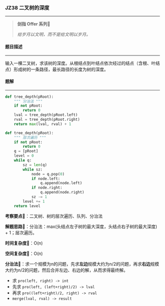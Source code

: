 ### JZ38 二叉树的深度

---



> **剑指 Offer 系列**🌟
>
> *给岁月以文明，而不是给文明以岁月。*



#### 题目描述

---

输入一棵二叉树，求该树的深度。从根结点到叶结点依次经过的结点（含根、叶结点）形成树的一条路径，最长路径的长度为树的深度。



#### 题解

---

```python
def tree_depth(pRoot):
    """ 分治法 """
    if not pRoot:
        return 0
    lval = tree_depth(pRoot.left)
    rval = tree_depth(pRoot.right)
    return max(lval, rval) + 1
```



```python
def tree_depth(pRoot):
    """ 层次遍历 """
    if not pRoot:
        return 0
    q = [pRoot]
    level = 0
    while q:
        sz = len(q)
        while sz:
            node = q.pop(0)
            if node.left:
                q.append(node.left)
            if node.right:
                q.append(node.right)
            sz -= 1
        level += 1
    return level
```



**考察要点**🍥：二叉树、树的层次遍历、队列、分治法

**解题思路**🍬：分治法：max(头结点左子树的最大深度，头结点右子树的最大深度) + 1；层次遍历。



**时间复杂度**🍉：O(n)

**空间复杂度**🍭：O(n)



**分治法**🍣：求一个规模为n的问题，先求**左边**规模大约为n/2的问题，再求**右边**规模大约为n/2的问题，然后合并左边、右边的解，从而求得最终解。

- 求 `pro(left, right) -> int`
- 先求 `pro(left, (left+right)/2) -> lval`
- 再求 `pro((left+right)/2, right) -> rval`
- `merge(lval, rval) -> result`

